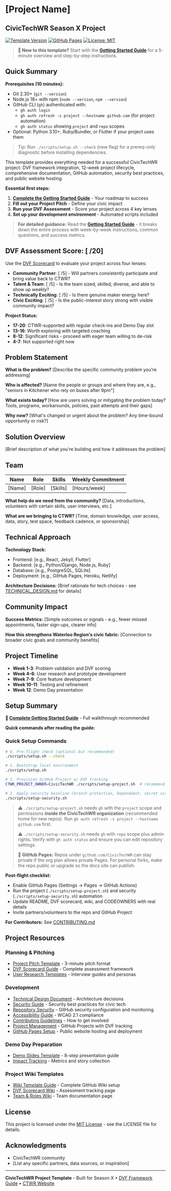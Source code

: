 # [Project Name]

## CivicTechWR Season X Project

[![Template Version](https://img.shields.io/badge/template-v1.0.0-blue.svg)](https://github.com/CivicTechWR/CTWR-Project-Template-New/releases)
[![GitHub Pages](https://img.shields.io/badge/docs-GitHub%20Pages-brightgreen.svg)](https://civictechwr.github.io/CTWR-Project-Template-New/)
[![License: MIT](https://img.shields.io/badge/License-MIT-yellow.svg)](LICENSE)

> **🚀 New to this template?** Start with the **[Getting Started Guide](GETTING_STARTED.md)** for a 5-minute overview and step-by-step instructions.

## Quick Summary

**Prerequisites (10 minutes):**

- Git 2.30+ (`git --version`)
- Node.js 18+ with npm (`node --version`, `npm --version`)
- GitHub CLI (`gh`) authenticated with:
  - `gh auth login`
  - `gh auth refresh -s project --hostname github.com` (for project automation)
  - `gh auth status` showing `project` and `repo` scopes
- Optional: Python 3.10+, Ruby/Bundler, or Flutter if your project uses them

> Tip: Run `./scripts/setup.sh --check` (new flag) for a prereq-only diagnostic before installing dependencies.

This template provides everything needed for a successful CivicTechWR project: DVF framework integration, 12-week project lifecycle, comprehensive documentation, GitHub automation, security best practices, and public website hosting.

**Essential first steps:**

1. **[Complete the Getting Started Guide](GETTING_STARTED.md)** - Your roadmap to success
2. **Fill out your Project Pitch** - Define your civic impact
3. **Run your DVF Assessment** - Score your project across 4 key lenses
4. **Set up your development environment** - Automated scripts included

> **For detailed guidance:** Read the **[Getting Started Guide](GETTING_STARTED.md)** - it breaks down the entire process with week-by-week instructions, common questions, and success metrics.

## DVF Assessment Score: [ /20]

Use the [DVF Scorecard](docs/DVF_SCORECARD.md) to evaluate your project across four lenses:

- **Community Partner**: [ /5] - Will partners consistently participate and bring value back to CTWR?
- **Talent & Team**: [ /5] - Is the team sized, skilled, diverse, and able to show up weekly?
- **Technically Exciting**: [ /5] - Is there genuine maker energy here?
- **Civic Exciting**: [ /5] - Is the public-interest story strong with visible community impact?

**Project Status:**

- **17-20**: CTWR-supported with regular check-ins and Demo Day slot
- **13-16**: Worth exploring with targeted coaching
- **8-12**: Significant risks - proceed with eager team willing to de-risk
- **4-7**: Not supported right now

## Problem Statement

**What is the problem?**
[Describe the specific community problem you're addressing]

**Who is affected?**
[Name the people or groups and where they are, e.g., "seniors in Kitchener who rely on buses after 9pm"]

**What exists today?**
[How are users solving or mitigating the problem today? Tools, programs, workarounds, policies, past attempts and their gaps]

**Why now?**
[What's changed or urgent about the problem? Any time-bound opportunity or risk?]

## Solution Overview

[Brief description of what you're building and how it addresses the problem]

## Team

| Name | Role | Skills | Weekly Commitment |
|------|------|--------|------------------|
| [Name] | [Role] | [Skills] | [Hours/week] |

**What help do we need from the community?**
[Data, introductions, volunteers with certain skills, user interviews, etc.]

**What are we bringing to CTWR?**
[Time, domain knowledge, user access, data, story, test space, feedback cadence, or sponsorship]

## Technical Approach

**Technology Stack:**

- Frontend: [e.g., React, Jekyll, Flutter]
- Backend: [e.g., Python/Django, Node.js, Ruby]
- Database: [e.g., PostgreSQL, SQLite]
- Deployment: [e.g., GitHub Pages, Heroku, Netlify]

**Architecture Decisions:**
[Brief rationale for tech choices - see [TECHNICAL_DESIGN.md](docs/TECHNICAL_DESIGN.md) for details]

## Community Impact

**Success Metrics:**
[Simple outcomes or signals - e.g., fewer missed appointments, faster sign-ups, clearer info]

**How this strengthens Waterloo Region's civic fabric:**
[Connection to broader civic goals and community benefits]

## Project Timeline

- **Week 1-3**: Problem validation and DVF scoring
- **Week 4-6**: User research and prototype development
- **Week 7-9**: Core feature development
- **Week 10-11**: Testing and refinement
- **Week 12**: Demo Day presentation

## Setup Summary

**📖 [Complete Getting Started Guide](GETTING_STARTED.md)** - Full walkthrough recommended

**Quick commands after reading the guide:**

### Quick Setup Commands

```bash
# 0. Pre-flight check (optional but recommended)
./scripts/setup.sh --check

# 1. Bootstrap local environment
./scripts/setup.sh

# 2. Provision GitHub Project w/ DVF tracking
CTWR_PROJECT_OWNER=CivicTechWR ./scripts/setup-project.sh  # recommend hosting in the CivicTechWR org

# 3. Apply security baseline (branch protection, Dependabot, secret scanning)
./scripts/setup-security.sh
```

> ⚠️ `./scripts/setup-project.sh` needs `gh` with the `project` scope and permissions **inside the CivicTechWR organization** (recommended home for new repos). Run `gh auth refresh -s project --hostname github.com` first.
>
> ⚠️ `./scripts/setup-security.sh` needs `gh` with `repo` scope plus admin rights. Verify with `gh auth status` and ensure you can edit repository settings.
>
> 📢 **GitHub Pages:** Repos under `github.com/CivicTechWR` can stay private if the org plan allows private Pages. For personal forks, make the repo public or upgrade so the docs site can publish.

**Post-flight checklist:**

- Enable GitHub Pages (Settings → Pages → GitHub Actions)
- Run the project (`./scripts/setup-project.sh`) and security (`./scripts/setup-security.sh`) automation
- Update README, DVF scorecard, wiki, and CODEOWNERS with real details
- Invite partners/volunteers to the repo and GitHub Project

**For Contributors:** See [CONTRIBUTING.md](docs/CONTRIBUTING.md)

## Project Resources

### Planning & Pitching

- [Project Pitch Template](docs/PROJECT_PITCH.md) - 3-minute pitch format
- [DVF Scorecard Guide](docs/DVF_SCORECARD.md) - Complete assessment framework
- [User Research Templates](docs/USER_RESEARCH.md) - Interview guides and personas

### Development

- [Technical Design Document](docs/TECHNICAL_DESIGN.md) - Architecture decisions
- [Security Guide](docs/SECURITY_GUIDE.md) - Security best practices for civic tech
- [Repository Security](docs/REPOSITORY_SECURITY.md) - GitHub security configuration and monitoring
- [Accessibility Guide](docs/ACCESSIBILITY_GUIDE.md) - WCAG 2.1 compliance
- [Contributing Guidelines](docs/CONTRIBUTING.md) - How to get involved
- [Project Management](docs/PROJECT_MANAGEMENT.md) - GitHub Projects with DVF tracking
- [GitHub Pages Setup](docs/GITHUB_PAGES.md) - Public website hosting and deployment

### Demo Day Preparation

- [Demo Slides Template](docs/DEMO_PREP.md) - 8-step presentation guide
- [Impact Tracking](docs/IMPACT_TRACKING.md) - Metrics and story collection

### Project Wiki Templates

- [Wiki Template Guide](wiki-template/README.md) - Complete GitHub Wiki setup
- [DVF Scorecard Wiki](wiki-template/DVF-Scorecard.md) - Assessment tracking page
- [Team & Roles Wiki](wiki-template/Team-and-Roles.md) - Team documentation page

## License

This project is licensed under the [MIT License](LICENSE) - see the LICENSE file for details.

## Acknowledgments

- CivicTechWR community
- [List any specific partners, data sources, or inspiration]

---

**CivicTechWR Project Template** - Built for Season X • [DVF Framework Guide](docs/DVF_SCORECARD.md) • [CTWR Website](https://civictechwr.org)
